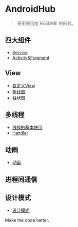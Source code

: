 # AndroidHub

> 采用项目加 README 的形式。

## 四大组件
- [Service](https://github.com/dzzchao/LearnService)
- [Activity&Fragment](https://github.com/dzzchao/LearnService)

## View
- [自定义View](https://github.com/dzzchao/LearnView)
- [折线图](https://github.com/dzzchao/FoldLineDemo)
- [柱状图](https://github.com/dzzchao/ColumnChartDemo)

## 多线程
- [线程的基本使用](https://github.com/dzzchao/LearnThread)
- [Handler](https://github.com/dzzchao/LearnHandler)

## 动画
- [动画](https://github.com/dzzchao/LearnAnimation)

## 进程间通信

## 设计模式
- [设计模式](https://github.com/dzzchao/DesignPattern)



Make the code better.
